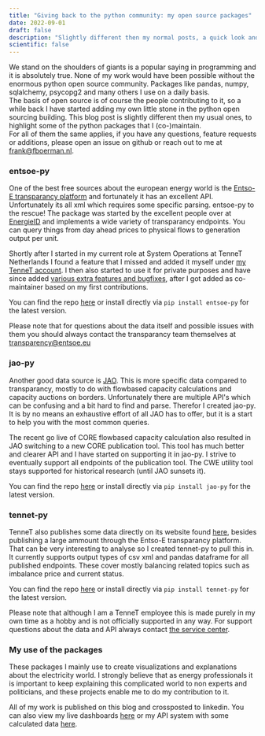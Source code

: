```yaml
---
title: "Giving back to the python community: my open source packages"
date: 2022-09-01
draft: false
description: "Slightly different then my normal posts, a quick look and highlight of my opensource contributions"
scientific: false
---
```


We stand on the shoulders of giants is a popular saying in programming and it is absolutely true. None of my work would have been possible without the enormous python open source community. Packages like pandas, numpy, sqlalchemy, psycopg2 and many others I use on a daily basis.   
The basis of open source is of course the people contributing to it, so a while back I have started adding my own little stone in the python open sourcing building. This blog post is slightly different then my usual ones, to highlight some of the python packages that I (co-)maintain.   
For all of them the same applies, if you have any questions, feature requests or additions, please open an issue on github or reach out to me at frank@fboerman.nl.

### entsoe-py
One of the best free sources about the european energy world is the [Entso-E transparancy platform](https://transparency.entsoe.eu/) and fortunately it has an excellent API. Unfortunately its all xml which requires some specific parsing. entsoe-py to the rescue! The package was started by the excellent people over at [EnergieID](https://www.energieid.be/) and implements a wide variety of transparancy endpoints. You can query things from day ahead prices to physical flows to generation output per unit.   

Shortly after I started in my current role at System Operations at TenneT Netherlands I found a feature that I missed and added it myself under [my TenneT account](https://github.com/EnergieID/entsoe-py/commits?author=FrankBoermanTenneT). I then also started to use it for private purposes and have since added [various extra features and bugfixes](https://github.com/EnergieID/entsoe-py/commits?author=fboerman), after I got added as co-maintainer based on my first contributions.

You can find the repo [here](https://github.com/EnergieID/entsoe-py) or install directly via ```pip install entsoe-py``` for the latest version.

Please note that for questions about the data itself and possible issues with them you should always contact the transparancy team themselves at transparency@entsoe.eu 

### jao-py
Another good data source is [JAO](https://jao.eu/). This is more specific data compared to transparancy, mostly to do with flowbased capacity calculations and capacity auctions on borders. Unfortunately there are multiple API's which can be confusing and a bit hard to find and parse. Therefor I created jao-py. It is by no means an exhaustive effort of all JAO has to offer, but it is a start to help you with the most common queries.

The recent go live of CORE flowbased capacity calculation also resulted in JAO switching to a new CORE publication tool. This tool has much better and clearer API and I have started on supporting it in jao-py. I strive to eventually support all endpoints of the publication tool. The CWE utility tool stays supported for historical research (until JAO sunsets it).

You can find the repo [here](https://github.com/fboerman/jao-py) or install directly via ```pip install jao-py``` for the latest version.


### tennet-py
TenneT also publishes some data directly on its website found [here](https://www.tennet.org/english/operational_management/export_data_explanation.aspx), besides publishing a large ammount through the Entso-E transparancy platform. That can be very interesting to analyse so I created tennet-py to pull this in. It currently supports output types of csv xml and pandas dataframe for all published endpoints. These cover mostly balancing related topics such as imbalance price and current status.

You can find the repo [here](https://github.com/fboerman/tennet-py) or install directly via ```pip install tennet-py``` for the latest version.

Please note that although I am a TenneT employee this is made purely in my own time as a hobby and is not officially supported in any way. For support questions about the data and API always contact [the service center](https://www.tennet.eu/contact/).


### My use of the packages
These packages I mainly use to create visualizations and explanations about the electricity world. I strongly believe that as energy professionals it is important to keep explaining this complicated world to non experts and politicians, and these projects enable me to do my contribution to it.

All of my work is published on this blog and crossposted to linkedin. You can also view my live dashboards [here](https://data.boerman.dev/) or my API system with some calculated data [here](https://aten.boerman.dev/).
